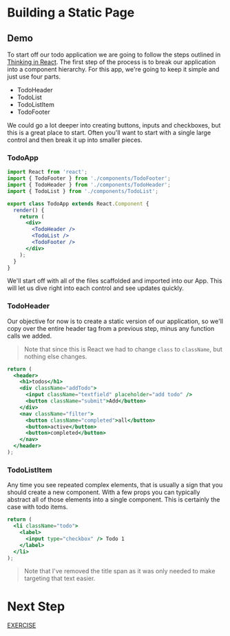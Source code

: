 # Building a Static Page

## Demo

To start off our todo application we are going to follow the steps outlined in [Thinking in React](https://reactjs.org/docs/thinking-in-react.html). The first step of the process is to break our application into a component hierarchy. For this app, we're going to keep it simple and just use four parts.

- TodoHeader
- TodoList
- TodoListItem
- TodoFooter

We could go a lot deeper into creating buttons, inputs and checkboxes, but this is a great place to start. Often you'll want to start with a single large control and then break it up into smaller pieces.

### TodoApp

```jsx
import React from 'react';
import { TodoFooter } from './components/TodoFooter';
import { TodoHeader } from './components/TodoHeader';
import { TodoList } from './components/TodoList';

export class TodoApp extends React.Component {
  render() {
    return (
      <div>
        <TodoHeader />
        <TodoList />
        <TodoFooter />
      </div>
    );
  }
}
```

We'll start off with all of the files scaffolded and imported into our App. This will let us dive right into each control and see updates quickly.

### TodoHeader

Our objective for now is to create a static version of our application, so we'll copy over the entire header tag from a previous step, minus any function calls we added.

> Note that since this is React we had to change `class` to `className`, but nothing else changes.

```jsx
return (
  <header>
    <h1>todos</h1>
    <div className="addTodo">
      <input className="textfield" placeholder="add todo" />
      <button className="submit">Add</button>
    </div>
    <nav className="filter">
      <button className="completed">all</button>
      <button>active</button>
      <button>completed</button>
    </nav>
  </header>
);
```

### TodoListItem

Any time you see repeated complex elements, that is usually a sign that you should create a new component. With a few props you can typically abstract all of those elements into a single component. This is certainly the case with todo items.

```jsx
return (
  <li className="todo">
    <label>
      <input type="checkbox" /> Todo 1
    </label>
  </li>
);
```

> Note that I've removed the title span as it was only needed to make targeting that text easier.
# Next Step

[EXERCISE](../exercise)
